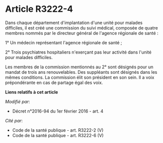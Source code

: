 # Article R3222-4

Dans chaque département d'implantation d'une unité pour malades difficiles, il est créé une commission du suivi médical,
composée de quatre membres nommés par le directeur général de l'agence régionale de santé :

1° Un médecin représentant l'agence régionale de santé ;

2° Trois psychiatres hospitaliers n'exerçant pas leur activité dans l'unité pour malades difficiles.

Les membres de la commission mentionnés au 2° sont désignés pour un mandat de trois ans renouvelables. Des suppléants sont
désignés dans les mêmes conditions. La commission élit son président en son sein. Il a voix prépondérante en cas de partage
égal des voix.

**Liens relatifs à cet article**

_Modifié par_:

  - Décret n°2016-94 du 1er février 2016 - art. 4

_Cité par_:

  - Code de la santé publique - art. R3222-2 (V)
  - Code de la santé publique - art. R3222-6 (V)
